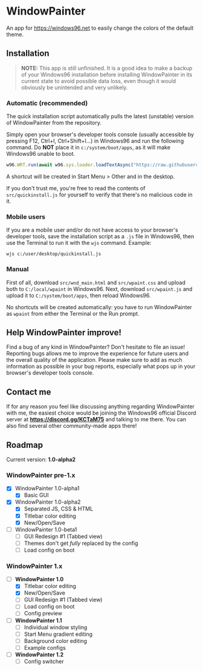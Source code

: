 # WindowPainter
An app for https://windows96.net to easily change the colors of the default theme.

## Installation
> **NOTE:** This app is still unfinished.
> It is a good idea to make a backup of your Windows96 installation before installing WindowPainter in its current state to avoid possible data loss, even though it would obviously be unintended and very unlikely.

### Automatic (recommended)
The quick installation script automatically pulls the latest (unstable) version of WindowPainter from the repository.

Simply open your browser's developer tools console (usually accessible by pressing F12, Ctrl+I, Ctrl+Shift+I...) in Windows96 and run the following command.
Do **NOT** place it in `c:/system/boot/apps`, as it will make Windows96 unable to boot.

```js
w96.WRT.run(await w96.sys.loader.loadTextAsync("https://raw.githubusercontent.com/Driftini/windowpainter/master/src/quickinstall.js", false));
```

A shortcut will be created in Start Menu > Other and in the desktop.

If you don't trust me, you're free to read the contents of `src/quickinstall.js` for yourself to verify that there's no malicious code in it.

### Mobile users
If you are a mobile user and/or do not have access to your browser's developer tools, save the installation script as a `.js` file in Windows96, then use the Terminal to run it with the `wjs` command. Example:

```
wjs c:/user/desktop/quickinstall.js
```

### Manual
First of all, download `src/wnd_main.html` and `src/wpaint.css` and upload both to `C:/local/wpaint` in Windows96.
Next, download `src/wpaint.js` and upload it to `C:/system/boot/apps`, then reload Windows96.

No shortcuts will be created automatically: you have to run WindowPainter as `wpaint` from either the Terminal or the Run prompt.

## Help WindowPainter improve!
Find a bug of any kind in WindowPainter? Don't hesitate to file an issue! Reporting bugs allows me to improve the experience for future users and the overall quality of the application. Please make sure to add as much information as possible in your bug reports, especially what pops up in your browser's developer tools console.

## Contact me
If for any reason you feel like discussing anything regarding WindowPainter with me, the easiest choice would be joining the Windows96 official Discord server at **https://discord.gg/KCTaM75** and talking to me there. You can also find several other community-made apps there!

## Roadmap
Current version: **1.0-alpha2**

### WindowPainter pre-1.x
- [x] WindowPainter 1.0-alpha1
    - [x] Basic GUI
- [x] WindowPainter 1.0-alpha2
    - [x] Separated JS, CSS & HTML
    - [x] Titlebar color editing
    - [x] New/Open/Save
- [ ] WindowPainter 1.0-beta1
    - [ ] GUI Redesign #1 (Tabbed view)
    - [ ] Themes don't get _fully_ replaced by the config
    - [ ] Load config on boot

### WindowPainter 1.x
- [ ] **WindowPainter 1.0**
    - [x] Titlebar color editing
    - [x] New/Open/Save
    - [ ] GUI Redesign #1 (Tabbed view)
    - [ ] Load config on boot
    - [ ] Config preview
- [ ] **WindowPainter 1.1**
    - [ ] Individual window styling
    - [ ] Start Menu gradient editing
    - [ ] Background color editing
    - [ ] Example configs
- [ ] **WindowPainter 1.2**
    - [ ] Config switcher
